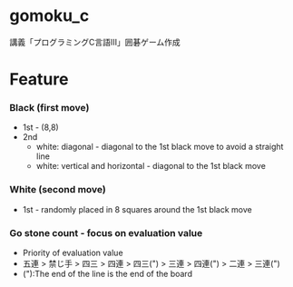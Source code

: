 # gomoku_c
講義「プログラミングC言語Ⅲ」囲碁ゲーム作成

# Feature
### Black (first move)
- 1st - (8,8)
- 2nd
  - white: diagonal - diagonal to the 1st black move to avoid a straight line
  - white: vertical and horizontal - diagonal to the 1st black move

### White (second move)
- 1st - randomly placed in 8 squares around the 1st black move

### Go stone count - focus on evaluation value
- Priority of evaluation value
- 五連 > 禁じ手 > 四三 > 四連 > 四三(") > 三連 > 四連(") > 二連 > 三連(")
- ("):The end of the line is the end of the board
